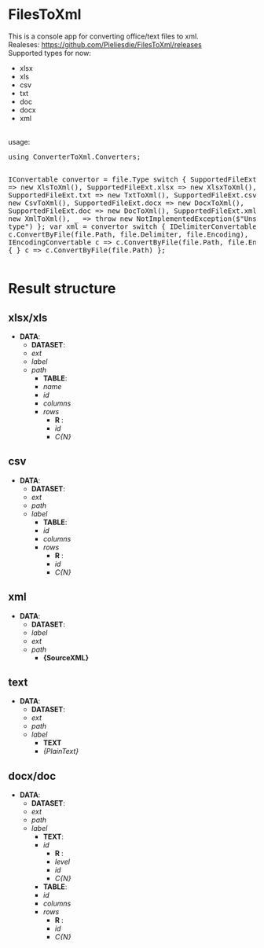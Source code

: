 # FilesToXml
This is a console app for converting office/text files to xml.<br />
Realeses: https://github.com/Pieliesdie/FilesToXml/releases<br />
Supported types for now:
<ul>
  <li>xlsx</li>
  <li>xls</li>
  <li>csv</li>
  <li>txt</li>
  <li>doc</li>
  <li>docx</li>
  <li>xml</li>
</ul>
<br />
usage:
<pre>
using ConverterToXml.Converters;

IConvertable convertor = file.Type switch
{
    SupportedFileExt.xls => new XlsToXml(),
    SupportedFileExt.xlsx => new XlsxToXml(),
    SupportedFileExt.txt => new TxtToXml(),
    SupportedFileExt.csv => new CsvToXml(),
    SupportedFileExt.docx => new DocxToXml(),
    SupportedFileExt.doc => new DocToXml(),
    SupportedFileExt.xml => new XmlToXml(),
    _ => throw new NotImplementedException($"Unsupported type")
};
var xml = convertor switch
{
    IDelimiterConvertable c => c.ConvertByFile(file.Path, file.Delimiter, file.Encoding),
    IEncodingConvertable c => c.ConvertByFile(file.Path, file.Encoding),
    { } c => c.ConvertByFile(file.Path)
};
</pre>

# Result structure
## xlsx/xls
* **DATA**:
    + **DATASET**:
    +  *ext*
    +  *label*
    +  *path*
        + **TABLE**:
        +  *name*
        +  *id*
        +  *columns*
        +  *rows*
            + **R** :
            + *id*
            + *C{N}*
## csv
* **DATA**:
    + **DATASET**:
    +  *ext*
    +  *path*
    +   *label*
        + **TABLE**:
        +  *id*
        +  *columns*
        +  *rows*
            + **R** :
            + *id*
            + *C{N}*
## xml
* **DATA**:
    + **DATASET**:
    +  *label*
    +  *ext*
    +  *path*
        + **{SourceXML}**

## text
* **DATA**:
    + **DATASET**:
    +  *ext*
    +  *path*
    +  *label*
        + **TEXT**
        + *{PlainText}*

## docx/doc
* **DATA**:
    + **DATASET**:
    +  *ext*
    +  *path*
    +   *label*
        + **TEXT**:
        + *id*
            + **R** :
            + *level* 
            + *id*
            + *C{N}*
        + **TABLE**:
        +  *id*
        +  *columns*
        +  *rows*
            + **R** :
            + *id*
            + *C{N}*

